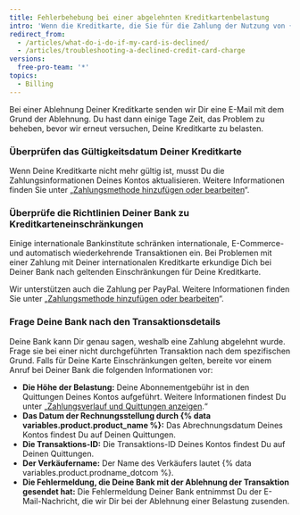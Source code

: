 ```yaml
---
title: Fehlerbehebung bei einer abgelehnten Kreditkartenbelastung
intro: 'Wenn die Kreditkarte, die Sie für die Zahlung der Nutzung von {% data variables.product.product_name %} angegeben haben, abgelehnt wird, haben Sie verschiedene Möglichkeiten, sicherzustellen, dass die Zahlung erfolgt und Ihr Konto nicht gesperrt wird.'
redirect_from:
  - /articles/what-do-i-do-if-my-card-is-declined/
  - /articles/troubleshooting-a-declined-credit-card-charge
versions:
  free-pro-team: '*'
topics:
  - Billing
---
```


Bei einer Ablehnung Deiner Kreditkarte senden wir Dir eine E-Mail mit dem Grund der Ablehnung. Du hast dann einige Tage Zeit, das Problem zu beheben, bevor wir erneut versuchen, Deine Kreditkarte zu belasten.

### Überprüfen das Gültigkeitsdatum Deiner Kreditkarte

Wenn Deine Kreditkarte nicht mehr gültig ist, musst Du die Zahlungsinformationen Deines Kontos aktualisieren. Weitere Informationen finden Sie unter „[Zahlungsmethode hinzufügen oder bearbeiten](/articles/adding-or-editing-a-payment-method)“.

### Überprüfe die Richtlinien Deiner Bank zu Kreditkarteneinschränkungen

Einige internationale Bankinstitute schränken internationale, E-Commerce- und automatisch wiederkehrende Transaktionen ein. Bei Problemen mit einer Zahlung mit Deiner internationalen Kreditkarte erkundige Dich bei Deiner Bank nach geltenden Einschränkungen für Deine Kreditkarte.

Wir unterstützen auch die Zahlung per PayPal. Weitere Informationen finden Sie unter „[Zahlungsmethode hinzufügen oder bearbeiten](/articles/adding-or-editing-a-payment-method)“.

### Frage Deine Bank nach den Transaktionsdetails

Deine Bank kann Dir genau sagen, weshalb eine Zahlung abgelehnt wurde. Frage sie bei einer nicht durchgeführten Transaktion nach dem spezifischen Grund. Falls für Deine Karte Einschränkungen gelten, bereite vor einem Anruf bei Deiner Bank die folgenden Informationen vor:

- **Die Höhe der Belastung:** Deine Abonnementgebühr ist in den Quittungen Deines Kontos aufgeführt. Weitere Informationen findest Du unter „[Zahlungsverlauf und Quittungen anzeigen](/articles/viewing-your-payment-history-and-receipts).“
- **Das Datum der Rechnungsstellung durch {% data variables.product.product_name %}:** Das Abrechnungsdatum Deines Kontos findest Du auf Deinen Quittungen.
- **Die Transaktions-ID:** Die Transaktions-ID Deines Kontos findest Du auf Deinen Quittungen.
- **Der Verkäufername:** Der Name des Verkäufers lautet {% data variables.product.prodname_dotcom %}.
- **Die Fehlermeldung, die Deine Bank mit der Ablehnung der Transaktion gesendet hat:** Die Fehlermeldung Deiner Bank entnimmst Du der E-Mail-Nachricht, die wir Dir bei der Ablehnung einer Belastung zusenden.
